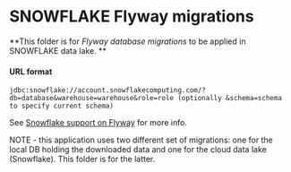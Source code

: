 # SNOWFLAKE Flyway migrations

**This folder is for _Flyway database migrations_ to be applied in SNOWFLAKE 
data lake. **  

#### URL format	
`jdbc:snowflake://account.snowflakecomputing.com/?db=database&warehouse=warehouse&role=role (optionally &schema=schema to specify current schema)`

See [Snowflake support on Flyway](https://flywaydb.org/documentation/database/snowflake)
for more info.

NOTE - this application uses two different set of migrations: 
one for the local DB holding the downloaded data and one for the 
cloud data lake (Snowflake). This folder is for the latter.  
 
